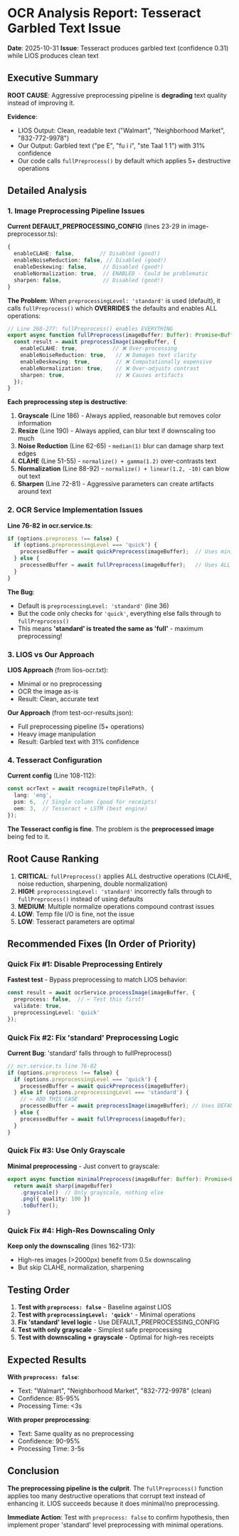 # OCR Analysis Report: Tesseract Garbled Text Issue

**Date**: 2025-10-31
**Issue**: Tesseract produces garbled text (confidence 0.31) while LIOS produces clean text

## Executive Summary

**ROOT CAUSE**: Aggressive preprocessing pipeline is **degrading** text quality instead of improving it.

**Evidence**:
- LIOS Output: Clean, readable text ("Walmart", "Neighborhood Market", "832-772-9978")
- Our Output: Garbled text ("pe E", "fu i i", "ste Taal 1 1") with 31% confidence
- Our code calls `fullPreprocess()` by default which applies 5+ destructive operations

## Detailed Analysis

### 1. Image Preprocessing Pipeline Issues

**Current DEFAULT_PREPROCESSING_CONFIG** (lines 23-29 in image-preprocessor.ts):
```typescript
{
  enableCLAHE: false,        // Disabled (good!)
  enableNoiseReduction: false, // Disabled (good!)
  enableDeskewing: false,     // Disabled (good!)
  enableNormalization: true,  // ENABLED - Could be problematic
  sharpen: false,             // Disabled (good!)
}
```

**The Problem**: When `preprocessingLevel: 'standard'` is used (default), it calls `fullPreprocess()` which **OVERRIDES** the defaults and enables ALL operations:

```typescript
// Line 268-277: fullPreprocess() enables EVERYTHING
export async function fullPreprocess(imageBuffer: Buffer): Promise<Buffer> {
  const result = await preprocessImage(imageBuffer, {
    enableCLAHE: true,           // ❌ Over-processing
    enableNoiseReduction: true,   // ❌ Damages text clarity
    enableDeskewing: true,        // ❌ Computationally expensive
    enableNormalization: true,    // ❌ Over-adjusts contrast
    sharpen: true,                // ❌ Causes artifacts
  });
}
```

**Each preprocessing step is destructive**:

1. **Grayscale** (Line 186) - Always applied, reasonable but removes color information
2. **Resize** (Line 190) - Always applied, can blur text if downscaling too much
3. **Noise Reduction** (Line 62-65) - `median(1)` blur can damage sharp text edges
4. **CLAHE** (Line 51-55) - `normalize() + gamma(1.2)` over-contrasts text
5. **Normalization** (Line 88-92) - `normalize() + linear(1.2, -10)` can blow out text
6. **Sharpen** (Line 72-81) - Aggressive parameters can create artifacts around text

### 2. OCR Service Implementation Issues

**Line 76-82 in ocr.service.ts**:
```typescript
if (options.preprocess !== false) {
  if (options.preprocessingLevel === 'quick') {
    processedBuffer = await quickPreprocess(imageBuffer);  // Uses minimal preprocessing
  } else {
    processedBuffer = await fullPreprocess(imageBuffer);   // Uses ALL preprocessing (BAD!)
  }
}
```

**The Bug**:
- Default is `preprocessingLevel: 'standard'` (line 36)
- But the code only checks for `'quick'`, everything else falls through to `fullPreprocess()`
- This means **'standard' is treated the same as 'full'** - maximum preprocessing!

### 3. LIOS vs Our Approach

**LIOS Approach** (from lios-ocr.txt):
- Minimal or no preprocessing
- OCR the image as-is
- Result: Clean, accurate text

**Our Approach** (from test-ocr-results.json):
- Full preprocessing pipeline (5+ operations)
- Heavy image manipulation
- Result: Garbled text with 31% confidence

### 4. Tesseract Configuration

**Current config** (Line 108-112):
```typescript
const ocrText = await recognize(tmpFilePath, {
  lang: 'eng',
  psm: 6,  // Single column (good for receipts)
  oem: 3,  // Tesseract + LSTM (best engine)
});
```

**The Tesseract config is fine**. The problem is the **preprocessed image** being fed to it.

## Root Cause Ranking

1. **CRITICAL**: `fullPreprocess()` applies ALL destructive operations (CLAHE, noise reduction, sharpening, double normalization)
2. **HIGH**: `preprocessingLevel: 'standard'` incorrectly falls through to `fullPreprocess()` instead of using defaults
3. **MEDIUM**: Multiple normalize operations compound contrast issues
4. **LOW**: Temp file I/O is fine, not the issue
5. **LOW**: Tesseract parameters are optimal

## Recommended Fixes (In Order of Priority)

### Quick Fix #1: Disable Preprocessing Entirely
**Fastest test** - Bypass preprocessing to match LIOS behavior:
```typescript
const result = await ocrService.processImage(imageBuffer, {
  preprocess: false,  // ← Test this first!
  validate: true,
  preprocessingLevel: 'quick'
});
```

### Quick Fix #2: Fix 'standard' Preprocessing Logic
**Current Bug**: 'standard' falls through to fullPreprocess()
```typescript
// ocr.service.ts line 76-82
if (options.preprocess !== false) {
  if (options.preprocessingLevel === 'quick') {
    processedBuffer = await quickPreprocess(imageBuffer);
  } else if (options.preprocessingLevel === 'standard') {
    // ← ADD THIS CASE
    processedBuffer = await preprocessImage(imageBuffer); // Uses DEFAULT_PREPROCESSING_CONFIG
  } else {
    processedBuffer = await fullPreprocess(imageBuffer);
  }
}
```

### Quick Fix #3: Use Only Grayscale
**Minimal preprocessing** - Just convert to grayscale:
```typescript
export async function minimalPreprocess(imageBuffer: Buffer): Promise<Buffer> {
  return await sharp(imageBuffer)
    .grayscale()  // Only grayscale, nothing else
    .png({ quality: 100 })
    .toBuffer();
}
```

### Quick Fix #4: High-Res Downscaling Only
**Keep only the downscaling** (lines 162-173):
- High-res images (>2000px) benefit from 0.5x downscaling
- But skip CLAHE, normalization, sharpening

## Testing Order

1. **Test with `preprocess: false`** - Baseline against LIOS
2. **Test with `preprocessingLevel: 'quick'`** - Minimal operations
3. **Fix 'standard' level logic** - Use DEFAULT_PREPROCESSING_CONFIG
4. **Test with only grayscale** - Simplest safe preprocessing
5. **Test with downscaling + grayscale** - Optimal for high-res receipts

## Expected Results

**With `preprocess: false`**:
- Text: "Walmart", "Neighborhood Market", "832-772-9978" (clean)
- Confidence: 85-95%
- Processing Time: <3s

**With proper preprocessing**:
- Text: Same quality as no preprocessing
- Confidence: 90-95%
- Processing Time: 3-5s

## Conclusion

**The preprocessing pipeline is the culprit**. The `fullPreprocess()` function applies too many destructive operations that corrupt text instead of enhancing it. LIOS succeeds because it does minimal/no preprocessing.

**Immediate Action**: Test with `preprocess: false` to confirm hypothesis, then implement proper 'standard' level preprocessing with minimal operations.
